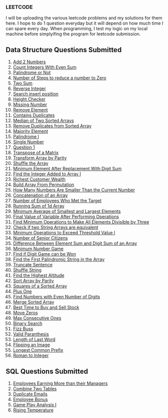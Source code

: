 ### LEETCODE
I will be uploading the various leetcode problems and my solutions for them here. I hope to do 1 question everyday but it will depend on how much time I can spare every day. When programming, I test my logic on my local machine before simplyifing the program for leetcode submission.

## Data Structure Questions Submitted
1) [Add 2 Numbers](add2integers.java)
2) [Count Integers With Even Sum](countintegerswithevensum.java)
3) [Palindrome or Not](palindrome.java)
4) [Number of Steps to reduce a number to Zero](Noofsteps.java)
5) [Two Sum](twosum.java)
6) [Reverse Integer](ReverseInteger.java)
7) [Search insert position](searchinsertposition.java)
8) [Height Checker](HeightChecker.java)
9) [Missing Number](MissingNumber.java)
10) [Remove Element](removeElement.java)
11) [Contains Duplicates](ContainsDuplicates.java)
12) [Median of Two Sorted Arrays](MedianofTwoSortedArrays.java)
13) [Remove Duplicates from Sorted Array](RemoveDuplicatesFromSortedArrays.java)
14) [Majority Element](majority.java)
15) [Palindrome I](palindromeI.java)
16) [Single Number](SingleNumber.java)
17) [Question 1]( Question1.c)
18) [Transpose of a Matrix](transposematrix.java)
19) [Transform Array by Parity](Transformarraybyparity.java)
20) [Shuffle the Array](Shufflethearray.java)
21) [Minimum Element After Replacement With Digit Sum](Minimumelementafterreplacementwithdigitsum.java)
22) [Find the Integer Added to Array I](FindtheIntegerAddedtoArrayI.java)
23) [Richest Customer Wealth](RichestCustomerWealth.java)
24) [Build Array From Permutation](BuildArrayFromPermutation.java)
25) [How Many Numbers Are Smaller Than the Current Number](HowManyNumbersAreSmallerThantheCurrentNumber.java)
26) [Concatenation of an Array](ConcatenationofanArray.java)
27) [Number of Employees Who Met the Target](NumberofEmployeesWhoMetthetarget.java)
28) [Running Sum of 1d Array](RunningSumof1dArray.java)  
29) [Minimum Average of Smallest and Largest Elements](MinimumAverageofSmallestandLargestElements.java) 
30) [Final Value of Variable After Performing Operations](FinalValueofVariableAfterPerformingOperations.java)
31) [Find Minimum Operations to Make All Elements Divisible by Three](FindMinimumOperationstoMakeAllElementsDivisiblebyThree.java)
32) [Check if two String Arrays are equivalent](CheckiftwoStringArraysareequivalent.java)
33) [Minimum Operations to Exceed Threshold Value I](MinimumOperationstoExceedThresholdValueI.java)
34) [Number of Senior Citizens](NumberofSeniorCitizens.java)
35) [Difference Between Element Sum and Digit Sum of an Array](DifferenceBetweenElementSumandDigitSumofanArray.java)
36) [Minimum Number Game](MinimumNumberGame.java)
37) [Find if Digit Game can be Won](FindifDigitGamecanbeWon.java)
38) [Find the First Palindromic String in the Array](FindtheFirstPalindromicStringintheArray.java)
39) [Truncate Sentence](TruncateSentence.java)
40) [Shuffle String](ShuffleString.java)
41) [Find the Highest Altitude](FindtheHighestAltitude.java)
42) [Sort Array by Parity](SortArrayByParity.java)
43) [Squares of a Sorted Array](SquaresofaSortedArray.java)
44) [Plus One](PlusOne.java)
45) [Find Numbers with Even Number of Digits](FindNumberswithEvenNumberofDigits.java)
46) [Merge Sorted Array](MergeSortedArray.java)
47) [Best Time to Buy and Sell Stock](BestTimetoBuyandSellStock.java)
48) [Move Zeros](MoveZeros.java)
49) [Max Consecutive Ones](MaxConsecutiveOnes.java)
50) [Binary Search](BinarySearch.java) 
51) [Fizz Buss](FizzBuzz.java)
52) [Valid Paranthesis](ValidParanthesis.java)
53) [Length of Last Word](LengthofLastWord.java)
54) [Flipping an Image](FlippinganImage.java)
55) [Longest Common Prefix](LongestCommonPrefix.java)
56) [Roman to Integer](RomantoInteger.java)



## SQL Questions Submitted
1) [Employees Earning More than their Managers](EmployeesEarningMorethantheirManagers.sql)
2) [Combine Two Tables](Combinetwotables.sql)
3) [Duplicate Emails](Duplicateemails.sql)
4) [Employee Bonus](EmployeeBonus.sql)
5) [Game Play Analysis I](GamePlayAnalysisI.sql)
6) [Rising Temperature](RisingTemperature.sql)